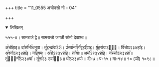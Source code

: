 +++
title = "11_0555 अचोदसो नो - 04"

+++
<details open><summary>लिखितम्</summary>

५५५-४। सामराजे द्वे॥ सामराजो जगती सोमो देवाश्च॥

अ꣥चो꣤हाइ॥ दा꣡सो꣯नो꣯धनुवा। तु꣢इन्दा꣡वाऽ᳒२ः᳒। प्र꣡स्वा꣯ना꣯꣯सो꣯बृहद्दे꣯वाइ। षु꣢हरा꣡याऽ२ः᳐। वि꣣चोऽ२३४हा꣥इ। अ꣣श्नोऽ२३४हा꣥इ। ना꣢꣯इषयः। अ꣣रोऽ२३४हा꣥इ। ता꣡याः꣢॥ अर्यो꣣ऽ२३४हा꣥इ। न꣣स्सोऽ२३४हा꣥॥ तू꣢सा᳐नी꣣ऽ२३४षा꣥। तू꣡ना꣭ऽ३ उवा꣢ऽ᳐३॥ धीऽ२३४याः꣥॥ दी-७। प-१५। मा-१४॥ १० (ञी) १०९८॥
</details>